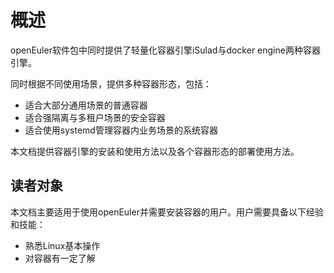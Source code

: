 # 概述

openEuler软件包中同时提供了轻量化容器引擎iSulad与docker engine两种容器引擎。

同时根据不同使用场景，提供多种容器形态，包括：

- 适合大部分通用场景的普通容器
- 适合强隔离与多租户场景的安全容器
- 适合使用systemd管理容器内业务场景的系统容器

本文档提供容器引擎的安装和使用方法以及各个容器形态的部署使用方法。

## 读者对象

本文档主要适用于使用openEuler并需要安装容器的用户。用户需要具备以下经验和技能：

- 熟悉Linux基本操作
- 对容器有一定了解
